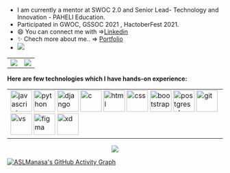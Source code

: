 
<!--<h3 align="left">Connect with me:</h3>
<hr>
<p align="left">
<a href="https://www.linkedin.com/in/a-s-l-manasa-ba8b371bb/" target="blank"><img align="center" src="https://raw.githubusercontent.com/rahuldkjain/github-profile-readme-generator/6253936f99716cd30c07055d5d10e9332af37171/src/images/icons/Social/linked-in-alt.svg" alt="its-kumar" height="30" width="40" /></a>  </p> -->
- I am currently a mentor at SWOC 2.0 and  Senior Lead- Technology and Innovation - PAHELI Education.
- Participated in GWOC, GSSOC 2021 , HactoberFest 2021.
- 😄 You can connect me with =><a href = "https://www.linkedin.com/in/a-s-l-manasa-ba8b371bb/" target="_blank">Linkedin</a>
- ✨ Chech more about me.. => <a href = "https://aslmanasa.github.io/" target="_blank">Portfolio</a>
-  ![](https://komarev.com/ghpvc/?username=ASLManasa)



<table>
  <tr>
    <td>
      <img src="https://github-readme-stats.vercel.app/api?username=ASLManasa&show_icons=true&include_all_commits=true&count_private=true&hide_border=true&theme=dark" />
    </td>
    <td>
      <img src="https://github-readme-streak-stats.herokuapp.com?user=ASLManasa&theme=dark&hide_border=true" />
    </td>
  </tr>
</table>


**Here are few technologies which I have hands-on experience:**

<table>
    <tr>
      <td>
        <div>
          <img src="https://img.icons8.com/color/128/000000/javascript.png" alt="javascript" width="50" height="50" />
          <img src="https://img.icons8.com/color/128/000000/python.png" alt="python" width="50" height="50" />
          <img src="https://img.icons8.com/color/128/000000/django.png" alt="django" width="50" height="50" />
          <img src="https://img.icons8.com/color/48/000000/c-programming.png" alt="c" width="50" height="50" />
          <img src="https://img.icons8.com/color/48/000000/html-5--v1.png" alt="html" width="50" height="50"/>
          <img src="https://img.icons8.com/color/48/000000/css3.png" alt="css" width="50" height="50" />
          <img src="https://img.icons8.com/color/128/000000/bootstrap.png" alt="bootstrap" width="50" height="50" />
           <img src="https://img.icons8.com/color/128/000000/postgresql.png" alt="postgresql" width="50" height="50" />
          <img src="https://img.icons8.com/color/128/000000/git.png" alt="git" width="50" height="50" />
          <img src="https://img.icons8.com/color/48/000000/visual-studio-code-2019.png" alt="vs" width="50" height="50"/>
          <img src="https://img.icons8.com/color/48/000000/figma--v1.png" alt="figma" width="50" height="50" />
          <img src="https://img.icons8.com/color/128/000000/adobe-xd.png" alt="xd" width="50" height="50" />
        </div>
    </td>
  </tr>
</table>

<p align = 'center'> <img src= 'https://capsule-render.vercel.app/api?type=rect&color=gradient&height=2.5'/></p>
 
 
[![ASLManasa's GitHub Activity Graph](https://activity-graph.herokuapp.com/graph?username=ASLManasa&theme=xcode)](https://github.com/ASLManasa)


<div align = "center">




